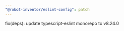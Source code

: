 ```yaml
---
"@robot-inventor/eslint-config": patch
---
```


fix(deps): update typescript-eslint monorepo to v8.24.0
